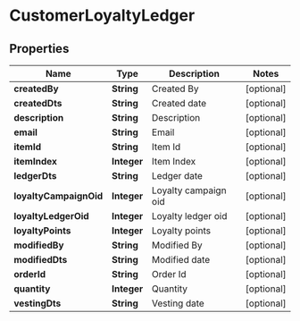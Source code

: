 
# CustomerLoyaltyLedger

## Properties
Name | Type | Description | Notes
------------ | ------------- | ------------- | -------------
**createdBy** | **String** | Created By |  [optional]
**createdDts** | **String** | Created date |  [optional]
**description** | **String** | Description |  [optional]
**email** | **String** | Email |  [optional]
**itemId** | **String** | Item Id |  [optional]
**itemIndex** | **Integer** | Item Index |  [optional]
**ledgerDts** | **String** | Ledger date |  [optional]
**loyaltyCampaignOid** | **Integer** | Loyalty campaign oid |  [optional]
**loyaltyLedgerOid** | **Integer** | Loyalty ledger oid |  [optional]
**loyaltyPoints** | **Integer** | Loyalty points |  [optional]
**modifiedBy** | **String** | Modified By |  [optional]
**modifiedDts** | **String** | Modified date |  [optional]
**orderId** | **String** | Order Id |  [optional]
**quantity** | **Integer** | Quantity |  [optional]
**vestingDts** | **String** | Vesting date |  [optional]



